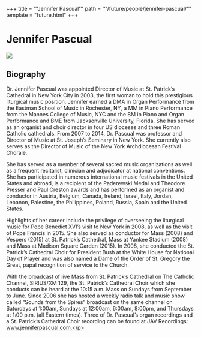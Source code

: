+++
title = '''Jennifer Pascual'''
path = '''/future/people/jennifer-pascual/'''
template = "future.html"
+++

<h1>Jennifer Pascual</h1>

<img class="speaker-photo" src="https://custom.cvent.com/C3A4539B19F74ABCB6FCE437F6BC0A74/files/event/910aaf2914d44586a56fbd0b3b2c31c0/d3e9fdf35f1c4bb4ad198932bc69c396.jpg">
<h2>Biography</h2>
<p>Dr. Jennifer Pascual was appointed Director of Music at St. Patrick’s Cathedral in New York City in 2003, the first woman to hold this prestigious liturgical music position. Jennifer earned a DMA in Organ Performance from the Eastman School of Music in Rochester, NY, a MM in Piano Performance from the Mannes College of Music, NYC and the BM in Piano and Organ Performance and BME from Jacksonville University, Florida. She has served as an organist and choir director in four US dioceses and three Roman Catholic cathedrals. From 2007 to 2014, Dr. Pascual was professor and Director of Music at St. Joseph’s Seminary in New York. She currently also serves as the Director of Music of the New York Archdiocesan Festival Chorale. 

She has served as a member of several sacred music organizations as well as a frequent recitalist, clinician and adjudicator at national conventions. She has participated in numerous international music festivals in the United States and abroad, is a recipient of the Paderewski Medal and Theodore Presser and Paul Creston awards and has performed as an organist and conductor in Austria, Belgium, Canada, Ireland, Israel, Italy, Jordan, Lebanon, Palestine, the Philippines, Poland, Russia, Spain and the United States. 

Highlights of her career include the privilege of overseeing the liturgical music for Pope Benedict XVI’s visit to New York in 2008, as well as the visit of Pope Francis in 2015. She also served as conductor for Mass (2008) and Vespers (2015) at St. Patrick’s Cathedral, Mass at Yankee Stadium (2008) and Mass at Madison Square Garden (2015). In 2008, she conducted the St. Patrick’s Cathedral Choir for President Bush at the White House for National Day of Prayer and was also named a Dame of the Order of St. Gregory the Great, papal recognition of service to the Church. 

With the broadcast of live Mass from St. Patrick’s Cathedral on The Catholic Channel, SIRIUS/XM 129, the St. Patrick’s Cathedral Choir which she conducts can be heard at the 10:15 a.m. Mass on Sundays from September to June. Since 2006 she has hosted a weekly radio talk and music show called “Sounds from the Spires” broadcast on the same channel on Saturdays at 1:00am, Sundays at 12:00am, 6:00am, 8:00pm, and Thursdays at 1:00 p.m. (all Eastern times). Three of Dr. Pascual’s organ recordings and a St. Patrick’s Cathedral Choir recording can be found at JAV Recordings: www.jenniferpascual.com.</p>


